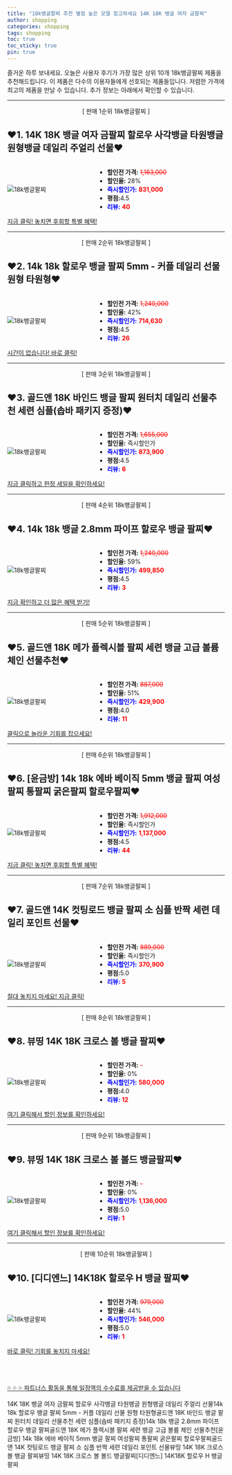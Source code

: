 ```yaml
---
title: "18k뱅글팔찌 추천 별점 높은 모델 참고하세요 14K 18K 뱅글 여자 금팔찌"
author: shopping
categories: shopping
tags: shopping
toc: true
toc_sticky: true
pin: true
---
```

즐거운 하루 보내세요. 오늘은 사용자 후기가 가장 많은 상위 10개 18k뱅글팔찌 제품을 추천해드립니다. 이 제품은 다수의 이용자들에게 선호되는 제품들입니다. 저렴한 가격에 최고의 제품을 만날 수 있습니다. 추가 정보는 아래에서 확인할 수 있습니다.

---
<p class="toplist" style="margin: 0 auto; display: block; width: fit-content;">[ 판매 1순위 18k뱅글팔찌 ]</p>

<h2><strong>❤️1. 14K 18K 뱅글 여자 금팔찌 할로우 사각뱅글 타원뱅글 원형뱅글 데일리 주얼리 선물❤️</strong></h2>

<div style="display: flex; align-items: center;">
    <div style="flex: 0.4;">
        <img src="https://thumbnail10.coupangcdn.com/thumbnails/remote/230x230ex/image/vendor_inventory/1c61/01c1fee007446ae91f374a25f58e3d2ccc2f009f60ab0d7a8d5142f44e07.jpg" alt="18k뱅글팔찌" style="max-width: 100%;">
    </div>
    <div style="flex: 0.6; margin-left: 10px;">
        <ul>
            <li><strong>할인전 가격:</strong> <del style="color: red;">1,163,000</del></li>
            <li><strong>할인율:</strong> 28%</li>
            <li><span style='color:blue'><strong>즉시할인가:</strong></span> <span style='color:red'><strong>831,000</strong></span></li>
            <li><strong>평점:</strong>4.5</li>
            <li><span style='color:blue'><strong>리뷰:</strong></span> <span style='color:red'><strong>40</strong></span></li>
        </ul>
    </div>
</div>
<div class="center">
    <a href="https://selin100587001.github.io?lptag=AF9450613&subid=githubio&pageKey=7629657778&traceid=V0-153&itemId=20246453102&vendorItemId=76174508000" class="myButton">
        지금 클릭! 놓치면 후회할 특별 혜택!
    </a>
</div>


---
<p class="toplist" style="margin: 0 auto; display: block; width: fit-content;">[ 판매 2순위 18k뱅글팔찌 ]</p>

<h2><strong>❤️2. 14k 18k 할로우 뱅글 팔찌 5mm - 커플 데일리 선물 원형 타원형❤️</strong></h2>

<div style="display: flex; align-items: center;">
    <div style="flex: 0.4;">
        <img src="https://thumbnail10.coupangcdn.com/thumbnails/remote/230x230ex/image/vendor_inventory/c359/4a17310569bc5975d4d09e4605ff91b78cce38a4a66d655f0eb23c7432c5.jpeg" alt="18k뱅글팔찌" style="max-width: 100%;">
    </div>
    <div style="flex: 0.6; margin-left: 10px;">
        <ul>
            <li><strong>할인전 가격:</strong> <del style="color: red;">1,240,000</del></li>
            <li><strong>할인율:</strong> 42%</li>
            <li><span style='color:blue'><strong>즉시할인가:</strong></span> <span style='color:red'><strong>714,630</strong></span></li>
            <li><strong>평점:</strong>4.5</li>
            <li><span style='color:blue'><strong>리뷰:</strong></span> <span style='color:red'><strong>26</strong></span></li>
        </ul>
    </div>
</div>
<div class="center">
    <a href="https://selin100587001.github.io?lptag=AF9450613&subid=githubio&pageKey=6076286517&traceid=V0-153&itemId=11241443064&vendorItemId=78518650241" class="myButton">
        시간이 없습니다! 바로 클릭!
    </a>
</div>


---
<p class="toplist" style="margin: 0 auto; display: block; width: fit-content;">[ 판매 3순위 18k뱅글팔찌 ]</p>

<h2><strong>❤️3. 골드앤 18K 바인드 뱅글 팔찌 원터치 데일리 선물추천 세련 심플(솝바 패키지 증정)❤️</strong></h2>

<div style="display: flex; align-items: center;">
    <div style="flex: 0.4;">
        <img src="https://thumbnail9.coupangcdn.com/thumbnails/remote/230x230ex/image/vendor_inventory/5db5/3cce55c4db10680e8257d74bee4763d238e9e4ba54cfdf2e9c033adcb04a.png" alt="18k뱅글팔찌" style="max-width: 100%;">
    </div>
    <div style="flex: 0.6; margin-left: 10px;">
        <ul>
            <li><strong>할인전 가격:</strong> <del style="color: red;">1,655,000</del></li>
            <li><strong>할인율:</strong> 즉시할인가</li>
            <li><span style='color:blue'><strong>즉시할인가:</strong></span> <span style='color:red'><strong>873,900</strong></span></li>
            <li><strong>평점:</strong>4.5</li>
            <li><span style='color:blue'><strong>리뷰:</strong></span> <span style='color:red'><strong>6</strong></span></li>
        </ul>
    </div>
</div>
<div class="center">
    <a href="https://selin100587001.github.io?lptag=AF9450613&subid=githubio&pageKey=5206169034&traceid=V0-153&itemId=7268976157&vendorItemId=78986691649" class="myButton">
        지금 클릭하고 한정 세일을 확인하세요!
    </a>
</div>


---
<p class="toplist" style="margin: 0 auto; display: block; width: fit-content;">[ 판매 4순위 18k뱅글팔찌 ]</p>

<h2><strong>❤️4. 14k 18k 뱅글 2.8mm 파이프 할로우 뱅글 팔찌❤️</strong></h2>

<div style="display: flex; align-items: center;">
    <div style="flex: 0.4;">
        <img src="https://thumbnail7.coupangcdn.com/thumbnails/remote/230x230ex/image/vendor_inventory/f251/9a26e39910e8dc04cf6ee995e69f329bf709132a7d63e3d1b9bc4e5933a0.jpg" alt="18k뱅글팔찌" style="max-width: 100%;">
    </div>
    <div style="flex: 0.6; margin-left: 10px;">
        <ul>
            <li><strong>할인전 가격:</strong> <del style="color: red;">1,240,000</del></li>
            <li><strong>할인율:</strong> 59%</li>
            <li><span style='color:blue'><strong>즉시할인가:</strong></span> <span style='color:red'><strong>499,850</strong></span></li>
            <li><strong>평점:</strong>4.5</li>
            <li><span style='color:blue'><strong>리뷰:</strong></span> <span style='color:red'><strong>3</strong></span></li>
        </ul>
    </div>
</div>
<div class="center">
    <a href="https://selin100587001.github.io?lptag=AF9450613&subid=githubio&pageKey=6674611086&traceid=V0-153&itemId=15368127114&vendorItemId=82588266332" class="myButton">
        지금 확인하고 더 많은 혜택 받기!
    </a>
</div>


---
<p class="toplist" style="margin: 0 auto; display: block; width: fit-content;">[ 판매 5순위 18k뱅글팔찌 ]</p>

<h2><strong>❤️5. 골드앤 18K 메가 플렉시블 팔찌 세련 뱅글 고급 볼륨 체인 선물추천❤️</strong></h2>

<div style="display: flex; align-items: center;">
    <div style="flex: 0.4;">
        <img src="https://thumbnail8.coupangcdn.com/thumbnails/remote/230x230ex/image/vendor_inventory/b9d5/bbc05b3806e1083f10721ab8032bd10ffdbe7b023e53e1791ed77bdb6ddf.jpg" alt="18k뱅글팔찌" style="max-width: 100%;">
    </div>
    <div style="flex: 0.6; margin-left: 10px;">
        <ul>
            <li><strong>할인전 가격:</strong> <del style="color: red;">887,000</del></li>
            <li><strong>할인율:</strong> 51%</li>
            <li><span style='color:blue'><strong>즉시할인가:</strong></span> <span style='color:red'><strong>429,900</strong></span></li>
            <li><strong>평점:</strong>4.0</li>
            <li><span style='color:blue'><strong>리뷰:</strong></span> <span style='color:red'><strong>11</strong></span></li>
        </ul>
    </div>
</div>
<div class="center">
    <a href="https://selin100587001.github.io?lptag=AF9450613&subid=githubio&pageKey=5065450712&traceid=V0-153&itemId=6846313164&vendorItemId=74138922574" class="myButton">
        클릭으로 놀라운 기회를 잡으세요!
    </a>
</div>


---
<p class="toplist" style="margin: 0 auto; display: block; width: fit-content;">[ 판매 6순위 18k뱅글팔찌 ]</p>

<h2><strong>❤️6. [윤금방] 14k 18k 에바 베이직 5mm 뱅글 팔찌 여성팔찌 통팔찌 굵은팔찌 할로우팔찌❤️</strong></h2>

<div style="display: flex; align-items: center;">
    <div style="flex: 0.4;">
        <img src="https://thumbnail8.coupangcdn.com/thumbnails/remote/230x230ex/image/vendor_inventory/37e5/03fba9eec6401b3fd261f027c146a12d699961102c12e53f50793662a950.jpg" alt="18k뱅글팔찌" style="max-width: 100%;">
    </div>
    <div style="flex: 0.6; margin-left: 10px;">
        <ul>
            <li><strong>할인전 가격:</strong> <del style="color: red;">1,912,000</del></li>
            <li><strong>할인율:</strong> 즉시할인가</li>
            <li><span style='color:blue'><strong>즉시할인가:</strong></span> <span style='color:red'><strong>1,137,000</strong></span></li>
            <li><strong>평점:</strong>4.5</li>
            <li><span style='color:blue'><strong>리뷰:</strong></span> <span style='color:red'><strong>44</strong></span></li>
        </ul>
    </div>
</div>
<div class="center">
    <a href="https://selin100587001.github.io?lptag=AF9450613&subid=githubio&pageKey=1752352380&traceid=V0-153&itemId=7038315503&vendorItemId=74330443379" class="myButton">
        지금 클릭! 놓치면 후회할 특별 혜택!
    </a>
</div>


---
<p class="toplist" style="margin: 0 auto; display: block; width: fit-content;">[ 판매 7순위 18k뱅글팔찌 ]</p>

<h2><strong>❤️7. 골드앤 14K 컷팅로드 뱅글 팔찌 소 심플 반짝 세련 데일리 포인트 선물❤️</strong></h2>

<div style="display: flex; align-items: center;">
    <div style="flex: 0.4;">
        <img src="https://thumbnail8.coupangcdn.com/thumbnails/remote/230x230ex/image/vendor_inventory/876a/f89ae4a6b75eb1ff69a39d3f1c9cdc6f36c4c1e5b72b5ef3aa7c960c96b1.jpg" alt="18k뱅글팔찌" style="max-width: 100%;">
    </div>
    <div style="flex: 0.6; margin-left: 10px;">
        <ul>
            <li><strong>할인전 가격:</strong> <del style="color: red;">889,000</del></li>
            <li><strong>할인율:</strong> 즉시할인가</li>
            <li><span style='color:blue'><strong>즉시할인가:</strong></span> <span style='color:red'><strong>370,900</strong></span></li>
            <li><strong>평점:</strong>5.0</li>
            <li><span style='color:blue'><strong>리뷰:</strong></span> <span style='color:red'><strong>5</strong></span></li>
        </ul>
    </div>
</div>
<div class="center">
    <a href="https://selin100587001.github.io?lptag=AF9450613&subid=githubio&pageKey=2238748634&traceid=V0-153&itemId=3823648703&vendorItemId=71808519767" class="myButton">
        절대 놓치지 마세요! 지금 클릭!
    </a>
</div>


---
<p class="toplist" style="margin: 0 auto; display: block; width: fit-content;">[ 판매 8순위 18k뱅글팔찌 ]</p>

<h2><strong>❤️8. 뷰띵 14K 18K 크로스 볼 뱅글 팔찌❤️</strong></h2>

<div style="display: flex; align-items: center;">
    <div style="flex: 0.4;">
        <img src="https://thumbnail10.coupangcdn.com/thumbnails/remote/230x230ex/image/vendor_inventory/9ccc/f87835d337053d6096ad2c5d1001f96a1db8d07519430621355622a32c74.jpg" alt="18k뱅글팔찌" style="max-width: 100%;">
    </div>
    <div style="flex: 0.6; margin-left: 10px;">
        <ul>
            <li><strong>할인전 가격:</strong> <del style="color: red;">-</del></li>
            <li><strong>할인율:</strong> 0%</li>
            <li><span style='color:blue'><strong>즉시할인가:</strong></span> <span style='color:red'><strong>580,000</strong></span></li>
            <li><strong>평점:</strong>4.0</li>
            <li><span style='color:blue'><strong>리뷰:</strong></span> <span style='color:red'><strong>12</strong></span></li>
        </ul>
    </div>
</div>
<div class="center">
    <a href="https://selin100587001.github.io?lptag=AF9450613&subid=githubio&pageKey=1361290540&traceid=V0-153&itemId=2392625648&vendorItemId=70387967013" class="myButton">
        여기 클릭해서 할인 정보를 확인하세요!
    </a>
</div>


---
<p class="toplist" style="margin: 0 auto; display: block; width: fit-content;">[ 판매 9순위 18k뱅글팔찌 ]</p>

<h2><strong>❤️9. 뷰띵 14K 18K 크로스 볼 볼드 뱅글팔찌❤️</strong></h2>

<div style="display: flex; align-items: center;">
    <div style="flex: 0.4;">
        <img src="https://thumbnail8.coupangcdn.com/thumbnails/remote/230x230ex/image/vendor_inventory/02c2/cd565d3cbffa6f3b3c4786dea0c4725d94e8ca696b08a49ef8353fdb5061.jpg" alt="18k뱅글팔찌" style="max-width: 100%;">
    </div>
    <div style="flex: 0.6; margin-left: 10px;">
        <ul>
            <li><strong>할인전 가격:</strong> <del style="color: red;">-</del></li>
            <li><strong>할인율:</strong> 0%</li>
            <li><span style='color:blue'><strong>즉시할인가:</strong></span> <span style='color:red'><strong>1,136,000</strong></span></li>
            <li><strong>평점:</strong>5.0</li>
            <li><span style='color:blue'><strong>리뷰:</strong></span> <span style='color:red'><strong>1</strong></span></li>
        </ul>
    </div>
</div>
<div class="center">
    <a href="https://selin100587001.github.io?lptag=AF9450613&subid=githubio&pageKey=6729220783&traceid=V0-153&itemId=15674246466&vendorItemId=82889763806" class="myButton">
        여기 클릭해서 할인 정보를 확인하세요!
    </a>
</div>


---
<p class="toplist" style="margin: 0 auto; display: block; width: fit-content;">[ 판매 10순위 18k뱅글팔찌 ]</p>

<h2><strong>❤️10. [디디엔느] 14K18K 할로우 H 뱅글 팔찌❤️</strong></h2>

<div style="display: flex; align-items: center;">
    <div style="flex: 0.4;">
        <img src="https://thumbnail7.coupangcdn.com/thumbnails/remote/230x230ex/image/vendor_inventory/685c/fe1bc218b81d19a7cc71e8cb7e4a4e179f5c9a0038728b63ddfc498bb684.jpg" alt="18k뱅글팔찌" style="max-width: 100%;">
    </div>
    <div style="flex: 0.6; margin-left: 10px;">
        <ul>
            <li><strong>할인전 가격:</strong> <del style="color: red;">979,000</del></li>
            <li><strong>할인율:</strong> 44%</li>
            <li><span style='color:blue'><strong>즉시할인가:</strong></span> <span style='color:red'><strong>546,000</strong></span></li>
            <li><strong>평점:</strong>5.0</li>
            <li><span style='color:blue'><strong>리뷰:</strong></span> <span style='color:red'><strong>1</strong></span></li>
        </ul>
    </div>
</div>
<div class="center">
    <a href="https://selin100587001.github.io?lptag=AF9450613&subid=githubio&pageKey=7763869249&traceid=V0-153&itemId=20942900514&vendorItemId=88009198500" class="myButton">
        바로 클릭! 기회를 놓치지 마세요!
    </a>
</div>

<br><br><br>[💦 💦 💦 파트너스 활동을 통해 일정액의 수수료를 제공받을 수 있습니다](https://link.coupang.com/a/bcpT2c)<br><br>14K 18K 뱅글 여자 금팔찌 할로우 사각뱅글 타원뱅글 원형뱅글 데일리 주얼리 선물14k 18k 할로우 뱅글 팔찌 5mm - 커플 데일리 선물 원형 타원형골드앤 18K 바인드 뱅글 팔찌 원터치 데일리 선물추천 세련 심플(솝바 패키지 증정)14k 18k 뱅글 2.8mm 파이프 할로우 뱅글 팔찌골드앤 18K 메가 플렉시블 팔찌 세련 뱅글 고급 볼륨 체인 선물추천[윤금방] 14k 18k 에바 베이직 5mm 뱅글 팔찌 여성팔찌 통팔찌 굵은팔찌 할로우팔찌골드앤 14K 컷팅로드 뱅글 팔찌 소 심플 반짝 세련 데일리 포인트 선물뷰띵 14K 18K 크로스 볼 뱅글 팔찌뷰띵 14K 18K 크로스 볼 볼드 뱅글팔찌[디디엔느] 14K18K 할로우 H 뱅글 팔찌